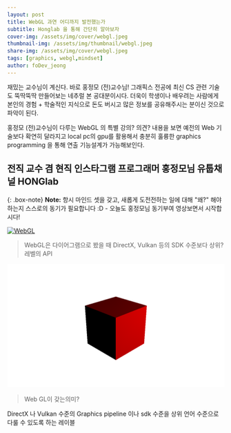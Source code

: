 ```yaml
---
layout: post
title: WebGL 과연 어디까지 발전했는가
subtitle: Honglab 을 통해 간단히 알아보자
cover-img: /assets/img/cover/webgl.jpeg
thumbnail-img: /assets/img/thumbnail/webgl.jpeg
share-img: /assets/img/cover/webgl.jpeg
tags: [graphics, webgl,mindset]
author: foDev_jeong
---
```


재밌는 교수님이 계신다. 바로 홍정모 (전)교수님! 그래픽스 전공에 최신 CS 관련 기술도 뚝딱뚝딱 만들어보는 네추럴 본 공대분이시다. 더욱이 학생이나 배우려는 사람에게 본인의 경험 + 학술적인 지식으로 돈도 버시고 많은 정보를 공유해주시는 분이신 것으로 파악이 된다.

홍정모 (전)교수님이 다루는 WebGL 의 특별 강의? 의견? 내용을 보면 예전의 Web 기술보다 확연히 달라지고 local pc의 gpu를 활용해서 충분히 훌륭한 graphics programming 을 통해 연출 기능설계가 가능해보인다.

## **전직 교수 겸 현직  인스타그램 프로그래머 홍정모님 유툽채널 HONGlab**


{: .box-note}
**Note:** 항시 마인드 셋을 갖고, 새롭게 도전전하는 일에 대해 "왜?" 해야하는지 스스로의 동기가 필요합니다 :D - 오늘도 홍정모님 동기부여 영상보면서 시작합시다!

[![WebGL](https://img.youtube.com/vi/lKdi5ZG4NbU/0.jpg)](https://youtu.be/lKdi5ZG4NbU)

> WebGL은 다이어그램으로 봤을 때 DirectX, Vulkan 등의 SDK 수준보다 상위? 레벨의 API

![WebGL Layer](/assets/img/cover/webgl.jpeg)

> Web GL이 갖는의미?   

DirectX 나 Vulkan 수준의 Graphics pipeline 이나 sdk 수준을 상위 언어 수준으로 다룰 수 있도록 하는 레이블


